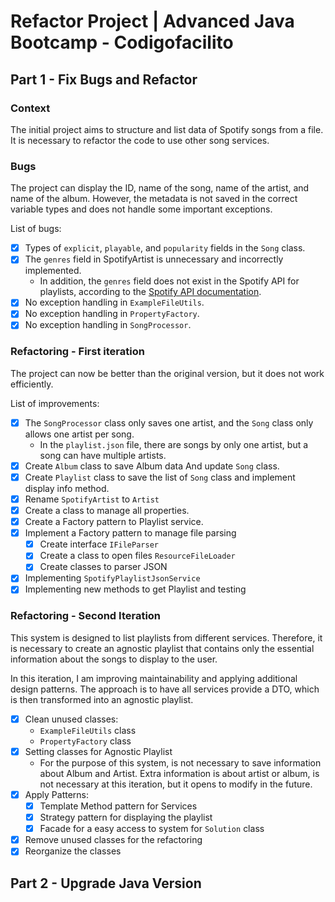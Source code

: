# Refactor Project | Advanced Java Bootcamp - Codigofacilito

## Part 1 - Fix Bugs and Refactor

### Context
The initial project aims to structure and list data of Spotify songs from a file. It is necessary to refactor the code to use other song services.

### Bugs

The project can display the ID, name of the song, name of the artist, and name of the album. However, the metadata is not saved in the correct variable types and does not handle some important exceptions.

List of bugs:
- [X] Types of `explicit`, `playable`, and `popularity` fields in the `Song` class.
- [X] The `genres` field in SpotifyArtist is unnecessary and incorrectly implemented.
  - In addition, the `genres` field does not exist in the Spotify API for playlists, according to the [Spotify API documentation](https://developer.spotify.com/documentation/web-api/concepts/playlists).
- [X] No exception handling in `ExampleFileUtils`.
- [X] No exception handling in `PropertyFactory`.
- [X] No exception handling in `SongProcessor`.

### Refactoring - First iteration

The project can now be better than the original version, but it does not work efficiently.

List of improvements:
- [X] The `SongProcessor` class only saves one artist, and the `Song` class only allows one artist per song.
  - In the `playlist.json` file, there are songs by only one artist, but a song can have multiple artists.
- [X] Create `Album` class to save Album data And update `Song` class.
- [X] Create `Playlist` class to save the list of `Song` class and implement display info method.
- [X] Rename `SpotifyArtist` to `Artist`
- [X] Create a class to manage all properties.
- [X] Create a Factory pattern to Playlist service.
- [X] Implement a Factory pattern to manage file parsing
  - [X] Create interface `IFileParser`
  - [X] Create a class to open files `ResourceFileLoader`
  - [X] Create classes to parser JSON
- [X] Implementing `SpotifyPlaylistJsonService`
- [X] Implementing new methods to get Playlist and testing

### Refactoring - Second Iteration

This system is designed to list playlists from different services. Therefore, it is necessary to create an agnostic playlist that contains only the essential information about the songs to display to the user.

In this iteration, I am improving maintainability and applying additional design patterns. The approach is to have all services provide a DTO, which is then transformed into an agnostic playlist.

- [X] Clean unused classes:
  - `ExampleFileUtils` class
  - `PropertyFactory` class
- [X] Setting classes for Agnostic Playlist
  - For the purpose of this system, is not necessary to save information about Album and Artist. Extra information is about artist or album, is not necessary at this iteration, but it opens to modify in the future.
- [X] Apply Patterns:
  - [X] Template Method pattern for Services
  - [X] Strategy pattern for displaying the playlist
  - [X] Facade for a easy access to system for `Solution` class
- [X] Remove unused classes for the refactoring
- [X] Reorganize the classes

## Part 2 - Upgrade Java Version